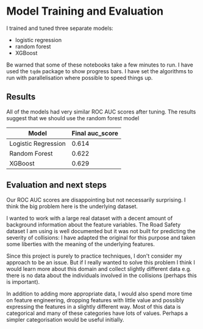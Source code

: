 # Model Training and Evaluation

I trained and tuned three separate models:

- logistic regression
- random forest
- XGBoost

Be warned that some of these notebooks take a few minutes to run. I have used the `tqdm` package to show progress bars. I have set the algorithms to run with parallelisation where possible to speed things up.

## Results
All of the models had very similar ROC AUC scores after tuning. The results suggest that we should use the random forest model

| Model               | Final auc_score |
| ------------------- | --------------- |
| Logistic Regression | 0.614           |
| Random Forest       | 0.622           |
| XGBoost             | 0.629           |

## Evaluation and next steps
Our ROC AUC scores are disappointing but not necessarily 
surprising. I think the big problem here is the underlying dataset.

I wanted to work with a large real dataset with a decent amount of background information about the feature variables. The Road Safety dataset I am using is well documented but it was not built for predicting the severity of collisions: I have adapted the original for this purpose and taken some liberties with the meaning of the underlying features.

Since this project is purely to practice techniques, I don't consider my approach to be an issue. But if I really wanted to solve this problem I think I would learn more about this domain and collect slightly different data e.g. there is no data about the individuals involved in the collisions (perhaps this is important).

In addition to adding more appropriate data, I would also spend more time on feature engineering, dropping features with little value and possibly expressing the features in a slightly different way. Most of this data is categorical and many of these categories have lots of values. Perhaps a simpler categorisation would be useful initially.


